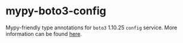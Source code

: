 # mypy-boto3-config

Mypy-friendly type annotations for `boto3` 1.10.25 `config` service.
More information can be found [here](https://github.com/vemel/mypy_boto3).